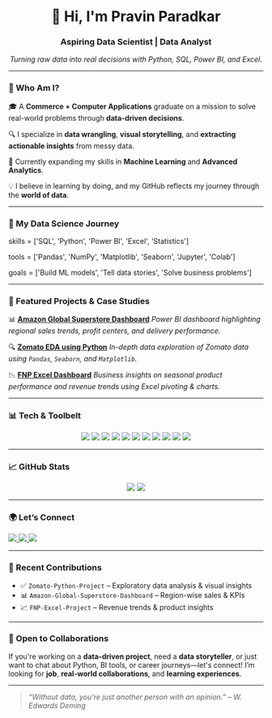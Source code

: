<h1 align="center">👋 Hi, I'm Pravin Paradkar</h1>
<h3 align="center">Aspiring Data Scientist | Data Analyst</h3>

<p align="center">
  <em>Turning raw data into real decisions with Python, SQL, Power BI, and Excel.</em>
</p>

---

### 🧭 Who Am I?

🎓 A **Commerce + Computer Applications** graduate on a mission to solve real-world problems through **data-driven decisions**.

🔍 I specialize in **data wrangling**, **visual storytelling**, and **extracting actionable insights** from messy data.

🌱 Currently expanding my skills in **Machine Learning** and **Advanced Analytics**.

💡 I believe in learning by doing, and my GitHub reflects my journey through the **world of data**.

---

### 🔬 My Data Science Journey


skills = ['SQL', 'Python', 'Power BI', 'Excel', 'Statistics']

tools = ['Pandas', 'NumPy', 'Matplotlib', 'Seaborn', 'Jupyter', 'Colab']

goals = ['Build ML models', 'Tell data stories', 'Solve business problems']

---

### 🚀 Featured Projects & Case Studies

📊 **[Amazon Global Superstore Dashboard](https://github.com/paradkarpravin15/Amazon-Global-Superstore-Dashboard)**
*Power BI dashboard highlighting regional sales trends, profit centers, and delivery performance.*

🔍 **[Zomato EDA using Python](https://github.com/paradkarpravin15/Zomato-Python-Project)**
*In-depth data exploration of Zomato data using `Pandas`, `Seaborn`, and `Matplotlib`.*

📉 **[FNP Excel Dashboard](https://github.com/paradkarpravin15/FNP-Excel-Project)**
*Business insights on seasonal product performance and revenue trends using Excel pivoting & charts.*

---

### 📊 Tech & Toolbelt
<p align="center">
  <img src="https://img.shields.io/badge/Python-3776AB?style=for-the-badge&logo=python&logoColor=white"/>
  <img src="https://img.shields.io/badge/MySQL-4479A1?style=for-the-badge&logo=mysql&logoColor=white"/>
  <img src="https://img.shields.io/badge/PowerBI-F2C811?style=for-the-badge&logo=powerbi&logoColor=black"/>
  <img src="https://img.shields.io/badge/Excel-217346?style=for-the-badge&logo=microsoft-excel&logoColor=white"/>
  <img src="https://img.shields.io/badge/Pandas-150458?style=for-the-badge&logo=pandas&logoColor=white"/>
  <img src="https://img.shields.io/badge/NumPy-013243?style=for-the-badge&logo=numpy&logoColor=white"/>
  <img src="https://img.shields.io/badge/Matplotlib-11557C?style=for-the-badge&logo=matplotlib&logoColor=white"/>
  <img src="https://img.shields.io/badge/Seaborn-2B303A?style=for-the-badge&logo=python&logoColor=white"/>
  <img src="https://img.shields.io/badge/Machine%20Learning-000000?style=for-the-badge&logo=OpenAI&logoColor=white"/>
  <img src="https://img.shields.io/badge/VS Code-007ACC?style=for-the-badge&logo=visual-studio-code&logoColor=white"/>
  <img src="https://img.shields.io/badge/Google Colab-F9AB00?style=for-the-badge&logo=google-colab&logoColor=white"/>
</p>

---

### 📈 GitHub Stats

<p align="center">
  <img src="https://github-readme-stats.vercel.app/api?username=paradkarpravin15&show_icons=true&theme=tokyonight" />
  <img src="https://github-readme-stats.vercel.app/api/top-langs/?username=paradkarpravin15&layout=compact&theme=tokyonight" />
</p>

---

### 🌍 Let’s Connect

<p>
  <a href="https://www.linkedin.com/in/pravinparadkar" target="_blank">
    <img src="https://img.shields.io/badge/LinkedIn-blue?style=for-the-badge&logo=linkedin" />
  </a>
  <a href="mailto:pravindparadkar2003@gmail.com">
    <img src="https://img.shields.io/badge/Gmail-red?style=for-the-badge&logo=gmail" />
  </a>
  <a href="https://www.hackerrank.com/profile/pravindparadkar1" target="_blank">
    <img src="https://img.shields.io/badge/HackerRank-2EC866?style=for-the-badge&logo=hackerrank&logoColor=white" />
  </a>
</p>

---

### 🔄 Recent Contributions

* ✅ `Zomato-Python-Project` – Exploratory data analysis & visual insights
* 📊 `Amazon-Global-Superstore-Dashboard` – Region-wise sales & KPIs
* 📈 `FNP-Excel-Project` – Revenue trends & product insights

---

### 📣 Open to Collaborations

If you're working on a **data-driven project**, need a **data storyteller**, or just want to chat about Python, BI tools, or career journeys—let's connect!
I’m looking for **job**, **real-world collaborations**, and **learning experiences**.

---

> *“Without data, you're just another person with an opinion.” – W. Edwards Deming*

